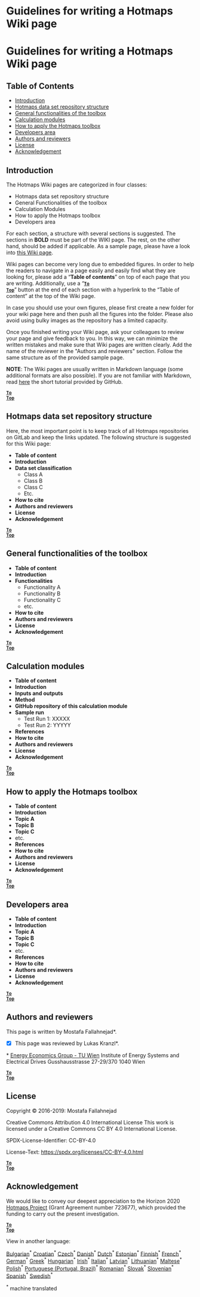 <h1>Guidelines for writing a Hotmaps Wiki page</h1>

<h1>Guidelines for writing a Hotmaps Wiki page</h1>

## Table of Contents
* [Introduction](#introduction)
* [Hotmaps data set repository structure](#hotmaps-data-set-repository-structure)
* [General functionalities of the toolbox](#general-functionalities-of-the-toolbox)
* [Calculation modules](#calculation-modules)
* [How to apply the Hotmaps toolbox](#how-to-apply-the-hotmaps-toolbox)
* [Developers area](#developers-area)
* [Authors and reviewers](#authors-and-reviewers)
* [License](#license)
* [Acknowledgement](#acknowledgement)

## Introduction
The Hotmaps Wiki pages are categorized in four classes:
* Hotmaps data set repository structure
* General Functionalities of the toolbox
* Calculation Modules
* How to apply the Hotmaps toolbox
* Developers area

For each section, a structure with several sections is suggested. The sections in **BOLD** must be part of the WIKI page. The rest, on the other hand, should be added if applicable.
As a sample page, please have a look into [this Wiki page](https://github.com/HotMaps/hotmaps_wiki/wiki/CM-District-heating-potential-user-defined-thresholds).

Wiki pages can become very long due to embedded figures. In order to help the readers to navigate in a page easily and easily find what they are looking for, please add a “**Table of contents**” on top of each page that you are writing. Additionally, use a “<code><ins>**[To Top](#table-of-contents)**</ins></code>” button at the end of each section with a hyperlink to the “Table of content” at the top of the Wiki page.

In case you should use your own figures, please first create a new folder for your wiki page here and then push all the figures into the folder. Please also avoid using bulky images as the repository has a limited capacity.

Once you finished writing your Wiki page, ask your colleagues to review your page and give feedback to you. In this way, we can minimize the written mistakes and make sure that Wiki pages are written clearly. Add the name of the reviewer in the "Authors and reviewers" section. Follow the same structure as of the provided sample page.


**NOTE**: The Wiki pages are usually written in Markdown language (some additional formats are also possible). If you are not familiar with Markdown, read [here](https://guides.github.com/features/mastering-markdown/) the short tutorial provided by GitHub.

<code><ins>**[To Top](#table-of-contents)**</ins></code>


## Hotmaps data set repository structure

Here, the most important point is to keep track of all Hotmaps repositories on GitLab and keep the links updated. The following structure is suggested for this Wiki page:

* __Table of content__
* __Introduction__
* __Data set classification__
  * Class A
  * Class B
  * Class C
  * Etc.
* __How to cite__
* __Authors and reviewers__
* __License__
* __Acknowledgement__

<code><ins>**[To Top](#table-of-contents)**</ins></code>

## General functionalities of the toolbox
* __Table of content__
* __Introduction__
* __Functionalities__
  * Functionality A
  * Functionality B
  * Functionality C
  * etc.
* __How to cite__
* __Authors and reviewers__
* __License__
* __Acknowledgement__

<code><ins>**[To Top](#table-of-contents)**</ins></code>

## Calculation modules
* __Table of content__
* __Introduction__
* __Inputs and outputs__
* __Method__
* __GitHub repository of this calculation module__
* __Sample run__
  * Test Run 1: XXXXX
  * Test Run 2: YYYYY
* __References__
* __How to cite__
* __Authors and reviewers__
* __License__
* __Acknowledgement__

<code><ins>**[To Top](#table-of-contents)**</ins></code>

## How to apply the Hotmaps toolbox

* __Table of content__
* __Introduction__
* __Topic A__
* __Topic B__
* __Topic C__
* etc.
* __References__
* __How to cite__
* __Authors and reviewers__
* __License__
* __Acknowledgement__

<code><ins>**[To Top](#table-of-contents)**</ins></code>

## Developers area

* __Table of content__
* __Introduction__
* __Topic A__
* __Topic B__
* __Topic C__
* etc.
* __References__
* __How to cite__
* __Authors and reviewers__
* __License__
* __Acknowledgement__

<code><ins>**[To Top](#table-of-contents)**</ins></code>

## Authors and reviewers
This page is written by Mostafa Fallahnejad\*.
- [x] This page was reviewed by Lukas Kranzl\*.

\* [Energy Economics Group - TU Wien](https://eeg.tuwien.ac.at/)
Institute of Energy Systems and Electrical Drives
Gusshausstrasse 27-29/370
1040 Wien

<code><ins>**[To Top](#table-of-contents)**</ins></code>

## License
Copyright © 2016-2019: Mostafa Fallahnejad

Creative Commons Attribution 4.0 International License
This work is licensed under a Creative Commons CC BY 4.0 International License.

SPDX-License-Identifier: CC-BY-4.0

License-Text: https://spdx.org/licenses/CC-BY-4.0.html

<code><ins>**[To Top](#table-of-contents)**</ins></code>

## Acknowledgement
We would like to convey our deepest appreciation to the Horizon 2020 [Hotmaps Project](https://www.hotmaps-project.eu) (Grant Agreement number 723677), which provided the funding to carry out the present investigation.

<code><ins>**[To Top](#table-of-contents)**</ins></code>



<!--- THIS IS A SUPER UNIQUE IDENTIFIER -->

View in another language:

 [Bulgarian](../bg/Guidelines-for-writing-a-Hotmaps-Wiki-page)<sup>\*</sup> [Croatian](../hr/Guidelines-for-writing-a-Hotmaps-Wiki-page)<sup>\*</sup> [Czech](../cs/Guidelines-for-writing-a-Hotmaps-Wiki-page)<sup>\*</sup> [Danish](../da/Guidelines-for-writing-a-Hotmaps-Wiki-page)<sup>\*</sup> [Dutch](../nl/Guidelines-for-writing-a-Hotmaps-Wiki-page)<sup>\*</sup> [Estonian](../et/Guidelines-for-writing-a-Hotmaps-Wiki-page)<sup>\*</sup> [Finnish](../fi/Guidelines-for-writing-a-Hotmaps-Wiki-page)<sup>\*</sup> [French](../fr/Guidelines-for-writing-a-Hotmaps-Wiki-page)<sup>\*</sup> [German](../de/Guidelines-for-writing-a-Hotmaps-Wiki-page)<sup>\*</sup> [Greek](../el/Guidelines-for-writing-a-Hotmaps-Wiki-page)<sup>\*</sup> [Hungarian](../hu/Guidelines-for-writing-a-Hotmaps-Wiki-page)<sup>\*</sup> [Irish](../ga/Guidelines-for-writing-a-Hotmaps-Wiki-page)<sup>\*</sup> [Italian](../it/Guidelines-for-writing-a-Hotmaps-Wiki-page)<sup>\*</sup> [Latvian](../lv/Guidelines-for-writing-a-Hotmaps-Wiki-page)<sup>\*</sup> [Lithuanian](../lt/Guidelines-for-writing-a-Hotmaps-Wiki-page)<sup>\*</sup> [Maltese](../mt/Guidelines-for-writing-a-Hotmaps-Wiki-page)<sup>\*</sup> [Polish](../pl/Guidelines-for-writing-a-Hotmaps-Wiki-page)<sup>\*</sup> [Portuguese (Portugal, Brazil)](../pt/Guidelines-for-writing-a-Hotmaps-Wiki-page)<sup>\*</sup> [Romanian](../ro/Guidelines-for-writing-a-Hotmaps-Wiki-page)<sup>\*</sup> [Slovak](../sk/Guidelines-for-writing-a-Hotmaps-Wiki-page)<sup>\*</sup> [Slovenian](../sl/Guidelines-for-writing-a-Hotmaps-Wiki-page)<sup>\*</sup> [Spanish](../es/Guidelines-for-writing-a-Hotmaps-Wiki-page)<sup>\*</sup> [Swedish](../sv/Guidelines-for-writing-a-Hotmaps-Wiki-page)<sup>\*</sup> 

<sup>\*</sup> machine translated
